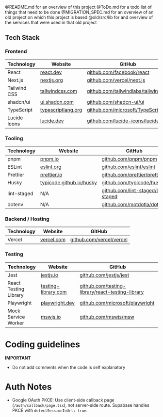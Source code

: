 @README.md for an overview of this project
@ToDo.md for a todo list of things that need to be done
@MIGRATION_SPEC.md for an overview of an old project on which this project is based
@old/src/lib for and overview of the services that were used in that old project

## Tech Stack

### Frontend

| Technology   | Website                                          | GitHub                                                                             |
| ------------ | ------------------------------------------------ | ---------------------------------------------------------------------------------- |
| React        | [react.dev](https://react.dev)                   | [github.com/facebook/react](https://github.com/facebook/react)                     |
| Next.js      | [nextjs.org](https://nextjs.org)                 | [github.com/vercel/next.js](https://github.com/vercel/next.js)                     |
| Tailwind CSS | [tailwindcss.com](https://tailwindcss.com)       | [github.com/tailwindlabs/tailwindcss](https://github.com/tailwindlabs/tailwindcss) |
| shadcn/ui    | [ui.shadcn.com](https://ui.shadcn.com)           | [github.com/shadcn-ui/ui](https://github.com/shadcn-ui/ui)                         |
| TypeScript   | [typescriptlang.org](https://typescriptlang.org) | [github.com/microsoft/TypeScript](https://github.com/microsoft/TypeScript)         |
| Lucide Icons | [lucide.dev](https://lucide.dev)                 | [github.com/lucide-icons/lucide](https://github.com/lucide-icons/lucide)           |

### Tooling

| Technology  | Website                                                      | GitHub                                                                           |
| ----------- | ------------------------------------------------------------ | -------------------------------------------------------------------------------- |
| pnpm        | [pnpm.io](https://pnpm.io)                                   | [github.com/pnpm/pnpm](https://github.com/pnpm/pnpm)                             |
| ESLint      | [eslint.org](https://eslint.org)                             | [github.com/eslint/eslint](https://github.com/eslint/eslint)                     |
| Prettier    | [prettier.io](https://prettier.io)                           | [github.com/prettier/prettier](https://github.com/prettier/prettier)             |
| Husky       | [typicode.github.io/husky](https://typicode.github.io/husky) | [github.com/typicode/husky](https://github.com/typicode/husky)                   |
| lint-staged | N/A                                                          | [github.com/lint-staged/lint-staged](https://github.com/lint-staged/lint-staged) |
| dotenv      | N/A                                                          | [github.com/motdotla/dotenv](https://github.com/motdotla/dotenv)                 |

### Backend / Hosting

| Technology | Website                          | GitHub                                                       |
| ---------- | -------------------------------- | ------------------------------------------------------------ |
| Vercel     | [vercel.com](https://vercel.com) | [github.com/vercel/vercel](https://github.com/vercel/vercel) |

### Testing

| Technology            | Website                                            | GitHub                                                                                                       |
| --------------------- | -------------------------------------------------- | ------------------------------------------------------------------------------------------------------------ |
| Jest                  | [jestjs.io](https://jestjs.io)                     | [github.com/jestjs/jest](https://github.com/jestjs/jest)                                                     |
| React Testing Library | [testing-library.com](https://testing-library.com) | [github.com/testing-library/react-testing-library](https://github.com/testing-library/react-testing-library) |
| Playwright            | [playwright.dev](https://playwright.dev)           | [github.com/microsoft/playwright](https://github.com/microsoft/playwright)                                   |
| Mock Service Worker   | [mswjs.io](https://mswjs.io)                       | [github.com/mswjs/msw](https://github.com/mswjs/msw)                                                         |

# Coding guidelines

**IMPORTANT**

- Do not add comments when the code is self explanatory

# Auth Notes

- Google OAuth PKCE: Use client-side callback page (`/auth/callback/page.tsx`), not server-side route. Supabase handles PKCE with `detectSessionInUrl: true`.
